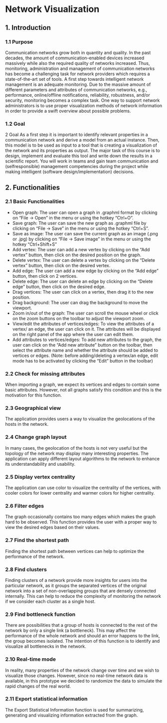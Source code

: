 # Network Visualization
## 1. Introduction
### 1.1 Purpose  
Communication networks grow both in quantity and quality. In the past decades, the
amount of communication-enabled devices increased massively while also the required
quality of networks increased. Thus, monitoring, administration and management of
communication networks has become a challenging task for network providers which
requires a state-of-the-art set of tools.
A first step towards intelligent network management is an adequate monitoring. Due
to the massive amount of different parameters and attributes of communication networks,
e.g., performance, online/offline notifications, reliability, robustness, and/or security,
monitoring becomes a complex task. One way to support network administrators is
to use proper visualization methods of network information in order to provide a swift
overview about possible problems. 
### 1.2 Goal
2 Goal
As a first step it is important to identify relevant
properties in a communication network
and derive a model from an actual instance.
Then, this model is to be used as input to a
tool that is creating a visualization of the network
and its properties as output. The major
task of this course is to design, implement
and evaluate this tool and write down the results
in a scientific report. You will work in
teams and gain team communication and (selfresponsible)
management competencies during
the project while making intelligent (software
design/implementation) decisions.
## 2. Functionalities
### 2.1 Basic Functionalities
- Open graph: The user can open a graph in .graphml format by clicking on “File → Open” in the menu or using the hotkey “Ctrl+O”.
-	Save graph: The user can save the new graph as .graphml file by clicking on “File → Save” in the menu or using the hotkey “Ctrl+S”.
-	Save as image: The user can save the current graph as an image (.png or .jpg) by clicking on “File → Save image” in the menu or using the hotkey “Ctrl+Shift+S”
-	Add vertex: The user can add a new vertex by clicking on the “Add vertex” button, then click on the desired position on the graph.
-	Delete vertex: The user can delete a vertex by clicking on the “Delete vertex” button, then click on the desired vertex.
-	Add edge: The user can add a new edge by clicking on the “Add edge” button, then click on 2 vertices.
-	Delete edge: The user can delete an edge by clicking on the “Delete edge” button, then click on the desired edge.
-	Drag vertices: The user can click on a vertex, then drag it to the new position.
-	Drag background: The user can drag the background to move the viewport.
-	Zoom in/out of the graph: The user can scroll the mouse wheel or click on the zoom buttons on the toolbar to adjust the viewport zoom.
-	View/edit the attributes of vertices/edges: To view the attributes of a vertex/ an edge, the user can click on it. The attributes will be displayed on the right panel of the app where the user can edit them.
-	Add attributes to vertices/edges: To add new attributes to the graph, the user can click on the “Add new attribute” button on the toolbar, then select the attribute name and whether the attribute should be added to vertices or edges.
(Note: before adding/deleting a vertex/an edge, edit mode has to be activated by clicking the “Edit” button in the toolbar)
### 2.2 Check for missing attributes
When importing a graph, we expect its vertices and edges to contain some basic attributes. However, not all graphs satisfy this condition and this is the motivation for this function.
### 2.3 Geographical view
The application provides users a way to visualize the geolocations of the hosts in the network. 
### 2.4 Change graph layout
In many cases, the geolocation of the hosts is not very useful but the topology of the network may display many interesting properties. The application can apply different layout algorithms to the network to enhance its understandability and usability.
### 2.5 Display vertex centrality
The application can use color to visualize the centrality of the vertices, with cooler colors for lower centrality and warmer colors for higher centrality.
### 2.6 Filter edges
The graph occasionally contains too many edges which makes the graph hard to be observed. This function provides the user with a proper way to view the desired edges based on their values.
### 2.7 Find the shortest path
Finding the shortest path between vertices can help to optimize the performance of the network.
### 2.8 Find clusters
Finding clusters of a network provide more insights for users into the particular network, as it groups the separated vertices of the original network into a set of non-overlapping groups that are densely connected internally. This can help to reduce the complexity of monitoring the network if we consider each cluster as a single host.
### 2.9 Find bottleneck function
There are possibilities that a group of hosts is connected to the rest of the network by only a single link (a bottleneck). This may affect the performance of the whole network and should an error happens to the link, the group becomes isolated. The intention of this function is to identify and visualize all bottlenecks in the network.
### 2.10 Real-time mode
In reality, many properties of the network change over time and we wish to visualize those changes. However, since no real-time network data is available, in this prototype we decided to randomize the data to simulate the rapid changes of the real world.
### 2.11 Export statistical information
The Export Statistical Information function is used for summarizing, generating and visualizing information extracted from the graph. 
